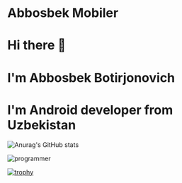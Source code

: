 # Abbosbek Mobiler


# Hi there 👋
# I'm Abbosbek Botirjonovich
# I'm Android developer from Uzbekistan

![Anurag's GitHub stats](https://github-readme-stats.vercel.app/api?username=AbbosbekMobiler&show_icons=true&theme=radical)

![programmer](https://user-images.githubusercontent.com/102945540/196100970-bbb64e87-fb46-4b47-81dc-3a711ec05572.gif)

[![trophy](https://github-profile-trophy.vercel.app/?username=AbbosbekMobiler&theme=discord)](https://github.com/ryo-ma/github-profile-trophy)
